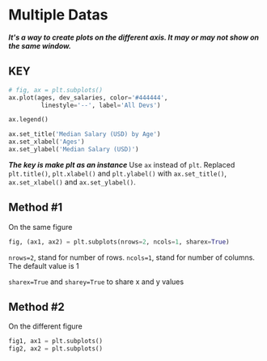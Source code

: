# Multiple Datas

__*It's a way to create plots on the different axis. It may or may not show on the same window.*__

## KEY
```python
# fig, ax = plt.subplots()
ax.plot(ages, dev_salaries, color='#444444',
         linestyle='--', label='All Devs')

ax.legend()

ax.set_title('Median Salary (USD) by Age')
ax.set_xlabel('Ages')
ax.set_ylabel('Median Salary (USD)')
```
__*The key is make plt as an instance*__
Use `ax` instead of `plt`.
Replaced `plt.title()`, `plt.xlabel()` and `plt.ylabel()`
with `ax.set_title()`, `ax.set_xlabel()` and `ax.set_ylabel()`.


## Method #1
On the same figure
```python
fig, (ax1, ax2) = plt.subplots(nrows=2, ncols=1, sharex=True)
```
`nrows=2`, stand for number of rows.
`ncols=1`, stand for number of columns.
The default value is 1

`sharex=True` and `sharey=True` to share x and y values


## Method #2
On the different figure
```python
fig1, ax1 = plt.subplots()
fig2, ax2 = plt.subplots()
```

